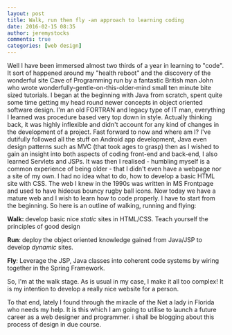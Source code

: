 ```yaml
---
layout: post
title: Walk, run then fly -an approach to learning coding
date: 2016-02-15 08:35
author: jeremystocks
comments: true
categories: [web design]
---
```

Well I have been immersed almost two thirds of a year in learning to "code". It sort of happened around my "health reboot" and the discovery of the wonderful site Cave of Programming run by a fantastic British man John who wrote wonderfully-gentle-on-this-older-mind small ten minute bite sized tutorials. I began at the beginning with Java from scratch, spent quite some time getting my head round newer concepts in object oriented software design. I'm an old FORTRAN and legacy type of IT man, everything I learned was procedure based very top down in style. Actually thinking back, it was highly inflexible and didn't account for any kind of changes in the development of a project. Fast forward to now and where am I? I've dutifully followed all the stuff on Android app development, Java even design patterns such as MVC (that took ages to grasp) then as I wished to gain an insight into both aspects of coding front-end and back-end, I also learned Servlets and JSPs. It was then I realised - humbling myself is a common experience of being older - that I didn't even have a webpage nor a site of my own. I had no idea what to do, how to develop a basic HTML site with CSS. The web I knew in the 1990s was written in MS Frontpage and used to have hideous bouncy rugby ball icons. Now today we have a mature web and I wish to learn how to code properly. I have to start from the beginning. So here is an outline of walking, running and flying:

<strong>Walk: </strong>develop basic nice <em>static</em> sites in HTML/CSS. Teach yourself the principles of good design

<strong>Run</strong>: deploy the object oriented knowledge gained from Java/JSP to develop <em>dynamic</em> sites.

<strong>Fly</strong>: Leverage the JSP, Java classes into coherent code systems by wiring together in the Spring Framework.

So, I'm at the walk stage. As is usual in my case, I make it all too complex! It is my intention to develop a really nice website for a person.

To that end, lately I found through the miracle of the Net a lady in Florida who needs my help. It is this which I am going to utilise to launch a future career as a web designer and programmer. i shall be blogging about this process of design in due course.
